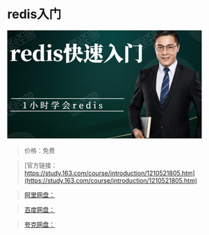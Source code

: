 # redis入门

![img](../../../assets/study163/free/490104924e4e474faa8e72af8a60cf03.png)

> 价格：免费

> [官方链接：https://study.163.com/course/introduction/1210521805.htm](https://study.163.com/course/introduction/1210521805.htm)

> [阿里网盘：]()

> [百度网盘：]()

> [夸克网盘：]()

